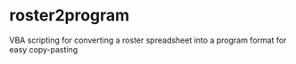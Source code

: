 # roster2program
VBA scripting for converting a roster spreadsheet into a program format for easy copy-pasting
